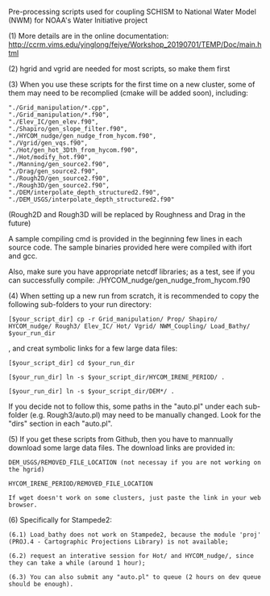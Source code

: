 Pre-processing scripts used for coupling SCHISM to National Water Model (NWM) for NOAA's Water Initiative project


(1) More details are in the online documentation: http://ccrm.vims.edu/yinglong/feiye/Workshop_20190701/TEMP/Doc/main.html


(2) hgrid and vgrid are needed for most scripts, so make them first


(3) When you use these scripts for the first time on a new cluster,
    some of them may need to be recomplied (cmake will be added soon), including:
```
"./Grid_manipulation/*.cpp",
"./Grid_manipulation/*.f90",
"./Elev_IC/gen_elev.f90",
"./Shapiro/gen_slope_filter.f90",
"./HYCOM_nudge/gen_nudge_from_hycom.f90",
"./Vgrid/gen_vqs.f90",
"./Hot/gen_hot_3Dth_from_hycom.f90",
"./Hot/modify_hot.f90",
"./Manning/gen_source2.f90",
"./Drag/gen_source2.f90",
"./Rough2D/gen_source2.f90",
"./Rough3D/gen_source2.f90",
"./DEM/interpolate_depth_structured2.f90",
"./DEM_USGS/interpolate_depth_structured2.f90"
```
(Rough2D and Rough3D will be replaced by Roughness and Drag in the future)

A sample compiling cmd is provided in the beginning few lines in each source code.
The sample binaries provided here were compiled with ifort and gcc.

Also, make sure you have appropriate netcdf libraries; as a test, see if you can successfully compile:
./HYCOM_nudge/gen_nudge_from_hycom.f90


(4) When setting up a new run from scratch, it is recommended to copy the following sub-folders to your run directory:

	[$your_script_dir] cp -r Grid_manipulation/ Prop/ Shapiro/ HYCOM_nudge/ Rough3/ Elev_IC/ Hot/ Vgrid/ NWM_Coupling/ Load_Bathy/ $your_run_dir 

  , and creat symbolic links for a few large data files:

	[$your_script_dir] cd $your_run_dir

	[$your_run_dir] ln -s $your_script_dir/HYCOM_IRENE_PERIOD/ .

	[$your_run_dir] ln -s $your_script_dir/DEM*/ .

  If you decide not to follow this, some paths in the "auto.pl" under each sub-folder (e.g. Rough3/auto.pl) may need to be manually changed.
  Look for the "dirs" section in each "auto.pl".


(5) If you get these scripts from Github, then you have to mannually download some large data files.
    The download links are provided in:

    DEM_USGS/REMOVED_FILE_LOCATION (not necessay if you are not working on the hgrid)

    HYCOM_IRENE_PERIOD/REMOVED_FILE_LOCATION

    If wget doesn't work on some clusters, just paste the link in your web browser.


(6) Specifically for Stampede2:

    (6.1) Load_bathy does not work on Stampede2, because the module 'proj' (PROJ.4 - Cartographic Projections Library) is not available;

    (6.2) request an interative session for Hot/ and HYCOM_nudge/, since they can take a while (around 1 hour);

    (6.3) You can also submit any "auto.pl" to queue (2 hours on dev queue should be enough).



